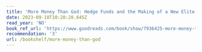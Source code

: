 ```yaml
---
title: 'More Money Than God: Hedge Funds and the Making of a New Elite'
date: 2023-09-18T10:28:28.645Z
read_year: 'NO'
book_ref_url: 'https://www.goodreads.com/book/show/7936425-more-money-than-god'
recommendation: '3'
url: /bookshelf/more-money-than-god
---
```


